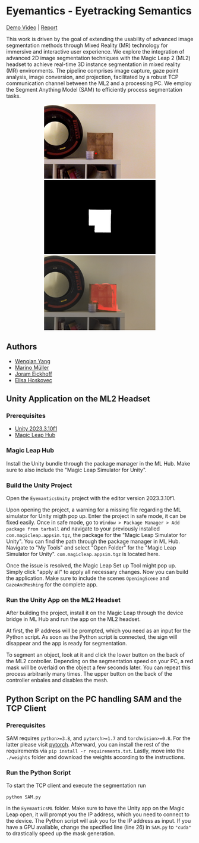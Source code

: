 # Eyemantics - Eyetracking Semantics
[Demo Video](https://www.youtube.com/watch?v=6OB_NjEuclw) | [Report](./docs/EyemanticsReport.pdf)

This work is driven by the goal of extending the usability of advanced image segmentation methods through Mixed Reality (MR) technology for immersive and interactive user experience. We explore the integration of advanced 2D image segmentation techniques with the Magic Leap 2 (ML2) headset to achieve real-time 3D instance segmentation in mixed reality (MR) environments. The pipeline comprises image capture, gaze point analysis, image conversion, and projection, facilitated by a robust TCP communication channel between the ML2 and a processing PC. We employ the Segment Anything Model (SAM) to efficiently process segmentation tasks.

<p align="center">
<img src="./docs/CapturedImage.png" alt="Image 1" style="width: 300px;"/>  <img src="./docs/Mask.png" alt="Image 2" style="width: 300px;"/>  <img src="./docs/MLView.png" alt="Image 3" style="width: 300px;"/>



## Authors
- [Wenqian Yang](https://github.com/wenqian157)
- [Marino Müller](https://github.com/marinom27)
- [Joram Eickhoff](https://github.com/JoramEickhoff)
- [Elisa Hoskovec](https://github.com/ehosko)

## Unity Application on the ML2 Headset

### Prerequisites
- [Unity 2023.3.10f1](https://unity.com/download)
- [Magic Leap Hub](https://ml2-developer.magicleap.com/downloads)

### Magic Leap Hub
Install the Unity bundle through the package manager in the ML Hub. Make sure to also include the "Magic Leap Simulator for Unity".

### Build the Unity Project
Open the ``EyemanticsUnity`` project with the editor version 2023.3.10f1. 

Upon opening the project, a warning for a missing file regarding the ML simulator for Unity migth pop up. Enter the project in safe mode, it can be fixed easily.
Once in safe mode, go to ``Window > Package Manager > Add package from tarball`` and navigate to your previously installed ``com.magicleap.appsim.tgz``, the package for the "Magic Leap Simulator for Unity".
You can find the path through the package manager in ML Hub. Navigate to "My Tools" and select "Open Folder" for the "Magic Leap Simulator for Unity". ``com.magicleap.appsim.tgz`` is located here.

Once the issue is resolved, the Magic Leap Set up Tool might pop up. Simply click "apply all" to apply all necessary changes. Now you can build the application. Make sure to include the scenes ``OpeningScene`` and ``GazeAndMeshing`` for the complete app.

### Run the Unity App on the ML2 Headset
After building the project, install it on the Magic Leap through the device bridge in ML Hub and run the app on the ML2 headset. 

At first, the IP address will be prompted, which you need as an input for the Python script. As soon as the Python script is connected, the sign will disappear and the app is ready for segmentation. 

To segment an object, look at it and click the lower button on the back of the ML2 controller. Depending on the segmentation speed on your PC, a red mask will be overlaid on the object a few seconds later. You can repeat this process arbitrarily many times. The upper button on the back of the controller enbales and disables the mesh.

## Python Script on the PC handling SAM and the TCP Client

### Prerequisites
SAM requires ``python>=3.8``, and ``pytorch>=1.7`` and ``torchvision>=0.8``. For the latter please visit [pytorch](https://pytorch.org/get-started/locally/).
Afterward, you can install the rest of the requirements via ``pip install -r requirements.txt``. 
Lastly, move into the ``./weights`` folder and download the weights according to the instructions.

### Run the Python Script
To start the TCP client and execute the segmentation run

    python SAM.py
    
in the ``EyemanticsML`` folder. Make sure to have the Unity app on the Magic Leap open, it will prompt you the IP address, which you need to connect to the device. The Python script will ask you for the IP address as input.
If you have a GPU available, change the specified line (line 26) in ``SAM.py`` to ``"cuda"`` to drastically speed up the mask generation.
